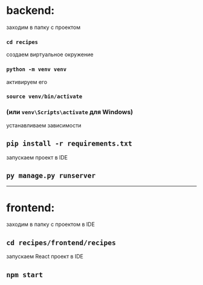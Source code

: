 # backend:

заходим в папку с проектом

### `cd recipes` 

создаем виртуальное окружение

### `python -m venv venv`

активируем его

### `source venv/bin/activate` 

### (или `venv\Scripts\activate` для Windows)

устанавливаем зависимости

## `pip install -r requirements.txt`

запускаем проект в IDE

## `py manage.py runserver`

----

# frontend:

заходим в папку с проектом в IDE

## `cd recipes/frontend/recipes`

запускаем React проект в IDE

## `npm start`
